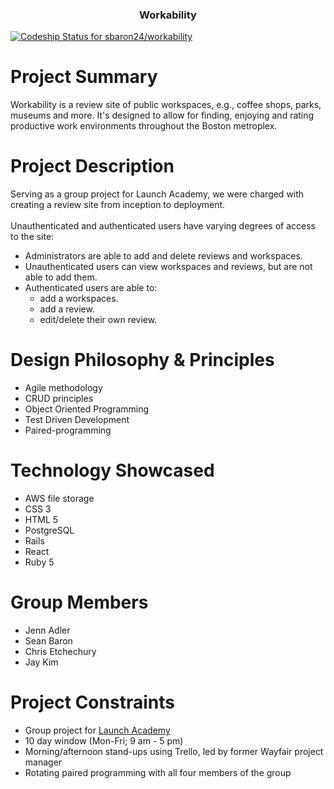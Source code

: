 <h3 align="center">
  Workability
</h3>

[![Codeship Status for sbaron24/workability](https://app.codeship.com/projects/a35280a0-9d9d-0137-b35a-4a3940a6f970/status?branch=master)](https://app.codeship.com/projects/359097)

# Project Summary
Workability is a review site of public workspaces, e.g., coffee shops, parks, museums and more. It's designed to allow for finding, enjoying and rating productive work environments throughout the Boston metroplex.

# Project Description
Serving as a group project for Launch Academy, we were charged with creating a review site from inception to deployment.<br/>
<br/>
Unauthenticated and authenticated users have varying degrees of access to the site:
* Administrators are able to add and delete reviews and workspaces.
* Unauthenticated users can view workspaces and reviews, but are not able to add them.
* Authenticated users are able to:
    * add a workspaces.
    * add a review.
    * edit/delete their own review.

# Design Philosophy & Principles
* Agile methodology
* CRUD principles
* Object Oriented Programming
* Test Driven Development
* Paired-programming

# Technology Showcased
* AWS file storage
* CSS 3
* HTML 5
* PostgreSQL
* Rails
* React
* Ruby 5

# Group Members
* Jenn Adler
* Sean Baron
* Chris Etchechury
* Jay Kim

# Project Constraints
* Group project for [Launch Academy](https://launchacademy.com/)
* 10 day window (Mon-Fri; 9 am - 5 pm)
* Morning/afternoon stand-ups using Trello, led by former Wayfair project manager
* Rotating paired programming with all four members of the group
